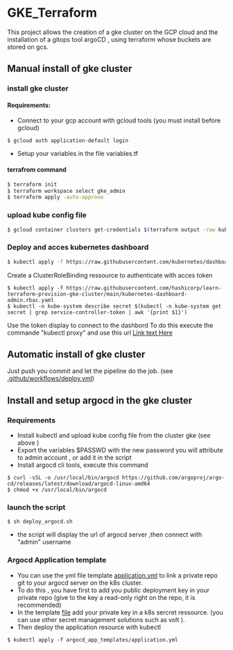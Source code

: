 # GKE_Terraform
This project allows the creation of a gke cluster on the GCP cloud and the installation of a gitops tool argoCD , using terraform whose buckets are stored on gcs.

## Manual install of gke cluster 
### install gke cluster
#### Requirements:
- Connect to your gcp account with gcloud tools (you must install before gcloud)
```
$ gcloud auth application-default login
```
- Setup your variables in the file variables.tf

#### terrafrom command
```bash 
$ terraform init 
$ terraform workspace select gke_admin
$ terraform apply -auto-approve
```

### upload kube config file 
```bash 
$ gcloud container clusters get-credentials $(terraform output -raw kubernetes_cluster_name) --region $(terraform output -raw region)
```
### Deploy and acces kubernetes dashboard 

```bash 
$ kubectl apply -f https://raw.githubusercontent.com/kubernetes/dashboard/v2.0.0-beta8/aio/deploy/recommended.yaml
```
Create a ClusterRoleBinding ressource to authenticate with acces token 
``` 
$ kubectl apply -f https://raw.githubusercontent.com/hashicorp/learn-terraform-provision-gke-cluster/main/kubernetes-dashboard-admin.rbac.yaml
$ kubectl -n kube-system describe secret $(kubectl -n kube-system get secret | grep service-controller-token | awk '{print $1}')
```

Use the token display to connect to the dashbord 
To do this execute the commande "kubectl proxy" and use this url 
[Link text Here](http://127.0.0.1:8001/api/v1/namespaces/kubernetes-dashboard/services/https:kubernetes-dashboard:/proxy/)

## Automatic install of gke cluster 
Just push you commit and let the pipeline do the job. (see [.github/workflows/deploy.yml](.github/workflows/deploy.yml))

## Install and setup argocd in the gke cluster 
### Requirements
- Install kubectl and upload kube config file from the cluster gke (see above )
- Export the variables $PASSWD with the new password you will attribute to admin account , or add it in the script
- Install argocd cli tools, execute this command
```
$ curl -sSL -o /usr/local/bin/argocd https://github.com/argoproj/argo-cd/releases/latest/download/argocd-linux-amd64
$ chmod +x /usr/local/bin/argocd
```
### launch the script 
```
$ sh deploy_argocd.sh
```
- the script will display the url of argocd server ,then connect with "admin" username

### Argocd Application template
- You can use the yml file template [application.yml](argocd_app_templates/application.yml) to link a private repo git to your argocd server on the k8s cluster.
- To do this , you have first to add you public deployment key in your private repo (give to the key a read-only right on the repo, it is recommended) 
- In the template [file](argocd_app_templates/application.yml) add your private key in a k8s sercret ressource. (you can use other secret management solutions such as volt ).
- Then deploy the application resource with kubectl 
```
$ kubectl apply -f argocd_app_templates/application.yml
```